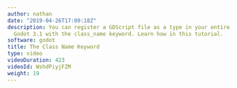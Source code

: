 ```yaml
---
author: nathan
date: "2019-04-26T17:00:18Z"
description: You can register a GDScript file as a type in your entire project in
  Godot 3.1 with the class_name keyword. Learn how in this tutorial.
software: godot
title: The Class Name Keyword
type: video
videoDuration: 423
videoId: WshdPiyjFZM
weight: 19
---
```


